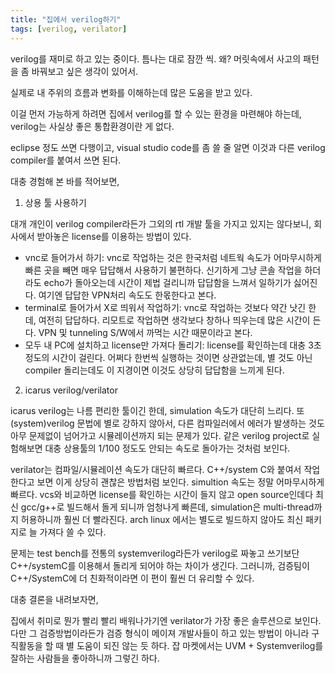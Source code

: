 ```yaml
---
title: "집에서 verilog하기"
tags: [verilog, verilator]
---
```


verilog를 재미로 하고 있는 중이다. 틈나는 대로 잠깐 씩. 왜? 머릿속에서 사고의 패턴을 좀 바꿔보고 싶은 생각이 있어서.

실제로 내 주위의 흐름과 변화를 이해하는데 많은 도움을 받고 있다. 

이걸 먼저 가능하게 하려면 집에서 verilog를 할 수 있는 환경을 마련해야 하는데, verilog는 사실상 좋은 통합환경이란 게 없다.

eclipse 정도 쓰면 다행이고, visual studio code를 좀 쓸 줄 알면 이것과 다른 verilog compiler를 붙여서 쓰면 된다.

대충 경험해 본 바를 적어보면,

1) 상용 툴 사용하기

  대개 개인이 verilog compiler라든가 그외의 rtl 개발 툴을 가지고 있지는 않다보니, 회사에서 받아놓은 license를 이용하는 방법이 있다. 

  - vnc로 들어가서 하기: vnc로 작업하는 것은 한국처럼 네트웍 속도가 어마무시하게 빠른 곳을 빼면 매우 답답해서 사용하기 불편하다. 신기하게 그냥 콘솔 작업을 하더라도 echo가 돌아오는데 시간이 제법 걸리니까 답답함을 느껴서 일하기가 싫어진다. 여기엔 답답한 VPN처리 속도도 한몫한다고 본다. 
  - terminal로 들어가서 X로 띄워서 작업하기: vnc로 작업하는 것보다 약간 낫긴 한데, 여전히 답답하다. 리모트로 작업하면 생각보다 창하나 띄우는데 많은 시간이 든다. VPN 및 tunneling S/W에서 까먹는 시간 때문이라고 본다.
  - 모두 내 PC에 설치하고 license만 가져다 돌리기: license를 확인하는데 대충 3초 정도의 시간이 걸린다. 어쩌다 한번씩 실행하는 것이면 상관없는데, 별 것도 아닌 compiler 돌리는데도 이 지경이면 이것도 상당히 답답함을 느끼게 된다.

2) icarus verilog/verilator

icarus verilog는 나름 편리한 툴이긴 한데, simulation 속도가 대단히 느리다. 또 (system)verilog 문법에 별로 강하지 않아서, 다른 컴파일러에서 에러가 발생하는 것도 아무 문제없이 넘어가고 시뮬레이션까지 되는 문제가 있다. 같은 verilog project로 실험해보면 대충 상용툴의 1/100 정도도 안되는 속도로 돌아가는 것처럼 보인다. 

verilator는 컴파일/시뮬레이션 속도가 대단히 빠르다. C++/system C와 붙여서 작업한다고 보면 이게 상당히 괜찮은 방법처럼 보인다. simultion 속도는 정말 어마무시하게 빠르다. vcs와 비교하면 license를 확인하는 시간이 들지 않고 open source인데다 최신 gcc/g++로 빌드해서 돌게 되니까 엄청나게 빠른데, simulation은 multi-thread까지 허용하니까 훨씬 더 빨라진다. arch linux 에서는 별도로 빌드하지 않아도 최신 패키지로 늘 가져다 쓸 수 있다. 

문제는 test bench를 전통의 systemverilog라든가 verilog로 짜놓고 쓰기보단 C++/systemC를 이용해서 돌리게 되어야 하는 차이가 생긴다. 그러니까, 검증팀이 C++/SystemC에 더 친화적이라면 이 편이 훨씬 더 유리할 수 있다.

대충 결론을 내려보자면,

집에서 취미로 뭔가 빨리 빨리 배워나가기엔 verilator가 가장 좋은 솔루션으로 보인다. 다만 그 검증방법이라든가 검증 형식이 메이져 개발사들이 하고 있는 방법이 아니라 구직활동을 할 때 별 도움이 되진 않는 듯 하다. 잡 마켓에서는 UVM + Systemverilog를 잘하는 사람들을 좋아하니까 그렇긴 하다. 